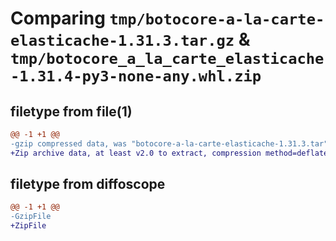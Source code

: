 # Comparing `tmp/botocore-a-la-carte-elasticache-1.31.3.tar.gz` & `tmp/botocore_a_la_carte_elasticache-1.31.4-py3-none-any.whl.zip`

## filetype from file(1)

```diff
@@ -1 +1 @@
-gzip compressed data, was "botocore-a-la-carte-elasticache-1.31.3.tar", last modified: Fri Jul 14 01:46:12 2023, max compression
+Zip archive data, at least v2.0 to extract, compression method=deflate
```

## filetype from diffoscope

```diff
@@ -1 +1 @@
-GzipFile
+ZipFile
```

